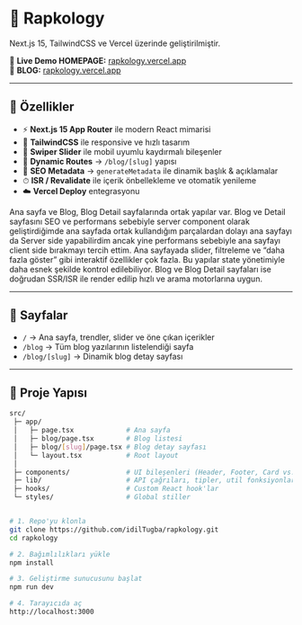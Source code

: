 # 🎤 Rapkology

Next.js 15, TailwindCSS ve Vercel üzerinde geliştirilmiştir.

🔗 **Live Demo HOMEPAGE:** [rapkology.vercel.app](https://vercel.com/idil-tugbas-projects/rapkology)  
🔗 **BLOG:** [rapkology.vercel.app](https://vercel.com/idil-tugbas-projects/rapkology/blog)

---

## 🚀 Özellikler

- ⚡ **Next.js 15 App Router** ile modern React mimarisi
- 🎨 **TailwindCSS** ile responsive ve hızlı tasarım
- 📱 **Swiper Slider** ile mobil uyumlu kaydırmalı bileşenler
- 🔎 **Dynamic Routes** → `/blog/[slug]` yapısı
- 📝 **SEO Metadata** → `generateMetadata` ile dinamik başlık & açıklamalar
- ⏱ **ISR / Revalidate** ile içerik önbellekleme ve otomatik yenileme
- ☁️ **Vercel Deploy** entegrasyonu

Ana sayfa ve Blog, Blog Detail sayfalarında ortak yapılar var. Blog ve Detail sayfasını SEO ve performans sebebiyle server component olarak geliştirdiğimde ana sayfada ortak kullandığım parçalardan dolayı ana sayfayı da Server side yapabilirdim ancak yine performans sebebiyle ana sayfayı client side bırakmayı tercih ettim. Ana sayfayada slider, filtreleme ve “daha fazla göster” gibi interaktif özellikler çok fazla. Bu yapılar state yönetimiyle daha esnek şekilde kontrol edilebiliyor. Blog ve Blog Detail sayfaları ise doğrudan SSR/ISR ile render edilip hızlı ve arama motorlarına uygun.

---

## 📂 Sayfalar

- `/` → Ana sayfa, trendler, slider ve öne çıkan içerikler
- `/blog` → Tüm blog yazılarının listelendiği sayfa
- `/blog/[slug]` → Dinamik blog detay sayfası

---

## 📂 Proje Yapısı

```bash
src/
 ├─ app/
 │   ├─ page.tsx             # Ana sayfa
 │   ├─ blog/page.tsx        # Blog listesi
 │   ├─ blog/[slug]/page.tsx # Blog detay sayfası
 │   └─ layout.tsx           # Root layout
 │
 ├─ components/              # UI bileşenleri (Header, Footer, Card vs.)
 ├─ lib/                     # API çağrıları, tipler, util fonksiyonlar
 ├─ hooks/                   # Custom React hook'lar
 └─ styles/                  # Global stiller


# 1. Repo'yu klonla
git clone https://github.com/idilTugba/rapkology.git
cd rapkology

# 2. Bağımlılıkları yükle
npm install

# 3. Geliştirme sunucusunu başlat
npm run dev

# 4. Tarayıcıda aç
http://localhost:3000
```
